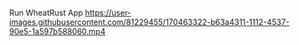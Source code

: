 
Run WheatRust App
https://user-images.githubusercontent.com/81229455/170463322-b63a4311-1112-4537-90e5-1a597b588060.mp4


